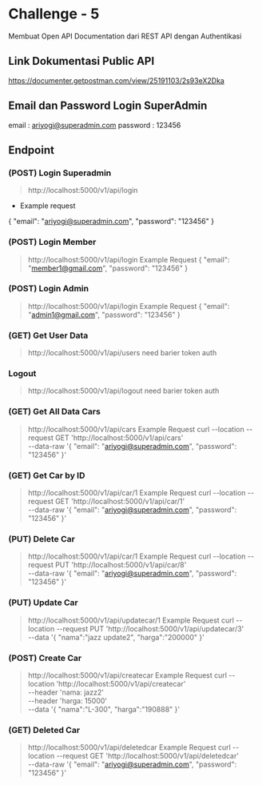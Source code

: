 # Challenge - 5
Membuat Open API Documentation dari REST API dengan Authentikasi

## Link Dokumentasi Public API
https://documenter.getpostman.com/view/25191103/2s93eX2Dka

## Email dan Password Login SuperAdmin
email : ariyogi@superadmin.com
password : 123456

## Endpoint
### (POST) Login Superadmin
> http://localhost:5000/v1/api/login
* Example request

{
    "email": "ariyogi@superadmin.com",
    "password": "123456"
}

### (POST) Login Member
> http://localhost:5000/v1/api/login
> Example Request
{
    "email": "member1@gmail.com",
    "password": "123456"
}

### (POST) Login Admin
> http://localhost:5000/v1/api/login
> Example Request
{
    "email": "admin1@gmail.com",
    "password": "123456"
}   

### (GET) Get User Data
> http://localhost:5000/v1/api/users
> need barier token auth

### Logout
> http://localhost:5000/v1/api/logout
> need barier token auth

### (GET) Get All Data Cars
> http://localhost:5000/v1/api/cars
> Example Request
curl --location --request GET 'http://localhost:5000/v1/api/cars' \
--data-raw '{
    "email": "ariyogi@superadmin.com",
    "password": "123456"
}'

### (GET) Get Car by ID
> http://localhost:5000/v1/api/car/1
> Example Request
curl --location --request GET 'http://localhost:5000/v1/api/car/1' \
--data-raw '{
    "email": "ariyogi@superadmin.com",
    "password": "123456"
}'

### (PUT) Delete Car
> http://localhost:5000/v1/api/car/1
> Example Request
curl --location --request PUT 'http://localhost:5000/v1/api/car/8' \
--data-raw '{
    "email": "ariyogi@superadmin.com",
    "password": "123456"
}'

### (PUT) Update Car
> http://localhost:5000/v1/api/updatecar/1
> Example Request
curl --location --request PUT 'http://localhost:5000/v1/api/updatecar/3' \
--data '{
    "nama":"jazz update2",
    "harga":"200000"
}'

### (POST) Create Car
> http://localhost:5000/v1/api/createcar
> Example Request
curl --location 'http://localhost:5000/v1/api/createcar' \
--header 'nama: jazz2' \
--header 'harga: 15000' \
--data '{
    "nama":"L-300",
    "harga":"190888"
}'

### (GET) Deleted Car
> http://localhost:5000/v1/api/deletedcar
> Example Request
curl --location --request GET 'http://localhost:5000/v1/api/deletedcar' \
--data-raw '{
    "email": "ariyogi@superadmin.com",
    "password": "123456"
}'

